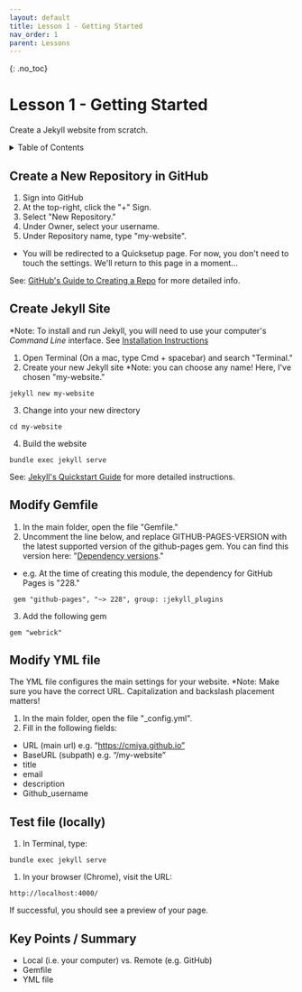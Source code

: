 ```yaml
---
layout: default
title: Lesson 1 - Getting Started
nav_order: 1
parent: Lessons
---
```

<!-- 
This page is an example lesson template.
Add, edit, or remove any content below for the workshop in question. -->

<!-- Putting a {: .no_toc} above a header removes it from the table of contents -->

{: .no_toc}  
# Lesson 1 - Getting Started

Create a Jekyll website from scratch.

<!-- This is your table of contents. You don't need to touch it, it automatically creates it when you add or remove headers. If you do not want a header to be included, put {: .no_toc } above the header line, as you can see above with Lesson 1 - Lesson Name. Make sure that there's also an empty line above {: .no_toc }... Markdown is picky about this :( -->
<details markdown="block" class="toc">
  <summary>
    Table of Contents
  </summary>
  {: .text-delta }
- TOC
{:toc}
</details>

<!-- Here are your learning objectives. Just like in the introduction, but more specific for this lesson. -->
## Create a New Repository in GitHub
1. Sign into GitHub
2. At the top-right, click the "+" Sign.
3. Select "New Repository."
4. Under Owner, select your username.
5. Under Repository name, type "my-website".
- You will be redirected to a Quicksetup page. For now, you don't need to touch the settings. We'll return to this page in a moment...

See: [GitHub's Guide to Creating a Repo](https://docs.github.com/en/get-started/quickstart/create-a-repo) for more detailed info.

## Create Jekyll Site

*Note: To install and run Jekyll, you will need to use your computer's *Command Line* interface. See [Installation Instructions](../preparation.md)

1. Open Terminal (On a mac, type Cmd + spacebar) and search "Terminal."
2. Create your new Jekyll site
*Note: you can choose any name! Here, I've chosen "my-website."
```
jekyll new my-website
```
3. Change into your new directory
```
cd my-website
```
4. Build the website
```
bundle exec jekyll serve
```

See: [Jekyll's Quickstart Guide](https://jekyllrb.com/docs/) for more detailed instructions.

## Modify Gemfile

1. In the main folder, open the file "Gemfile."
2. Uncomment the line below, and replace GITHUB-PAGES-VERSION with the latest supported version of the github-pages gem. You can find this version here: "[Dependency versions](https://pages.github.com/versions/)."
  - e.g. At the time of creating this module, the dependency for GitHub Pages is "228." 

```
 gem "github-pages", "~> 228", group: :jekyll_plugins
```

3. Add the following gem

```
gem "webrick"
```


## Modify YML file

The YML file configures the main settings for your website.
*Note: Make sure you have the correct URL. Capitalization and backslash placement matters!

1. In the main folder, open the file "_config.yml".
2. Fill in the following fields:
- URL (main url) e.g. “https://cmiya.github.io”
- BaseURL (subpath) e.g. “/my-website”
- title
- email
- description
- Github_username

<!-- Summarize your learning objectives here. It acts as a reminder to the learner about what they just learned, as well as a checklist for you to make sure you covered everything you wished to cover. -->

## Test file (locally)
1. In Terminal, type:
  
```
bundle exec jekyll serve
```
   
1. In your browser (Chrome), visit the URL:
  
```
http://localhost:4000/
```

If successful, you should see a preview of your page.

## Key Points / Summary

- Local (i.e. your computer) vs. Remote (e.g. GitHub)
- Gemfile
- YML file

<!-- You can add your additional resources for a specific lesson here, however there is also an additional resources page alongside the conclusion at the end of the workshop website.
## Additional Resources (optional)


- Here, you can list some additional resources the student can access to learn more about this lesson.

 -->
